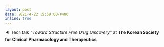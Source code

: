```yaml
---
layout: post
date: 2021-4-22 15:59:00-0400
inline: true
---
```


:speaker: Tech talk *"Toward Structure Free Drug Discovery"* at **The Korean Society for Clinical Pharmacology and Therapeutics**

